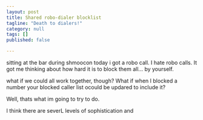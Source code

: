 ```yaml
---
layout: post
title: Shared robo-dialer blocklist
tagline: "Death to dialers!"
category: null
tags: []
published: false

---
```

sitting at the bar during shmoocon today i got a robo call. I hate robo calls. It got me thinking about how hard it is to block them all... by yourself.  

what if we could all work together, though? What if when I blocked a number your blocked caller list ocould be updared to include it?

Well, thats what im going to try to do. 

I think there are severL levels of sophistication and